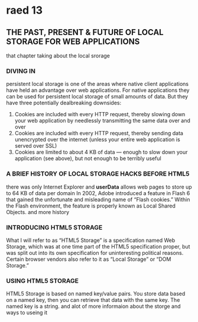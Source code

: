 # raed 13 
## THE PAST, PRESENT & FUTURE OF LOCAL STORAGE FOR WEB APPLICATIONS
that chapter taking about the local srorage 
### DIVING IN
persistent local storage is one of the areas where native client applications have held an advantage over web applications. For native applications
they can be used for persistent local storage of small amounts of data. But they have three potentially dealbreaking downsides:
1. Cookies are included with every HTTP request, thereby slowing down your web application by needlessly transmitting the same data over and over
2. Cookies are included with every HTTP request, thereby sending data unencrypted over the internet (unless your entire web application is served over SSL)
3. Cookies are limited to about 4 KB of data — enough to slow down your application (see above), but not enough to be terribly useful
### A BRIEF HISTORY OF LOCAL STORAGE HACKS BEFORE HTML5
 there was only Internet Explorer and **userData** allows web pages to store up to 64 KB of data per domain
 In 2002, Adobe introduced a feature in Flash 6 that gained the unfortunate and misleading name of “Flash cookies.” Within the Flash environment, the feature is properly known as Local Shared Objects.
 and more history 
 ### INTRODUCING HTML5 STORAGE
 What I will refer to as “HTML5 Storage” is a specification named Web Storage, which was at one time part of the HTML5 specification proper, but was split out into its own specification for uninteresting political reasons. Certain browser vendors also refer to it as “Local Storage” or “DOM Storage.” 
 ### USING HTML5 STORAGE
 HTML5 Storage is based on named key/value pairs. You store data based on a named key, then you can retrieve that data with the same key. The named key is a string. 
 and alot of more informaion about the storge and ways to useing it 
 